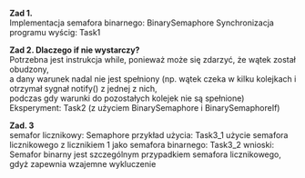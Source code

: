 **Zad 1.**  
Implementacja semafora binarnego: BinarySemaphore
Synchronizacja programu wyścig: Task1

**Zad 2. Dlaczego if nie wystarczy?**  
Potrzebna jest instrukcja while, ponieważ może się zdarzyć, że wątek został obudzony,  
a dany warunek nadal nie jest spełniony (np. wątek czeka w kilku kolejkach i otrzymał sygnał notify() z jednej z nich,  
podczas gdy warunki do pozostałych kolejek nie są spełnione)
Eksperyment: Task2 (z użyciem BinarySemaphore i BinarySemaphoreIf)

**Zad. 3**  
semafor licznikowy: Semaphore
przykład użycia: Task3_1
użycie semafora licznikowego z licznikiem 1 jako semafora binarnego: Task3_2
wnioski:
Semafor binarny jest szczególnym przypadkiem semafora licznikowego, gdyż zapewnia wzajemne wykluczenie